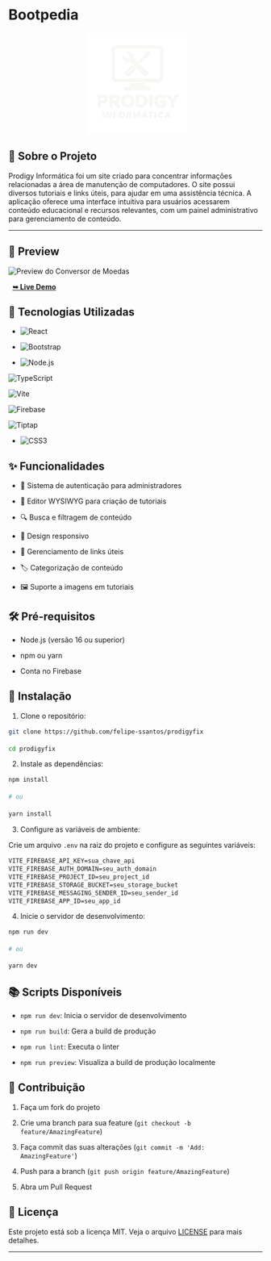 # Bootpedia

<div align="center">

  <img src="src/assets/logo_fundo_branco.png" alt="Bootpedia Logo" width="200">

</div>

## 📖 Sobre o Projeto

Prodigy Informática foi um site criado para concentrar informações relacionadas a área de manutenção de computadores. O site possui diversos tutoriais e links úteis, para ajudar em uma assistência técnica. A aplicação oferece uma interface intuitiva para usuários acessarem conteúdo educacional e recursos relevantes, com um painel administrativo para gerenciamento de conteúdo.

---

## 🎥 Preview

![Preview do Conversor de Moedas](./assets/assets/Index.png)

<p align="center">

  <a href="https://prodigyfix.vercel.app/"><strong>➥ Live Demo</strong></a>

</p>

## 🚀 Tecnologias Utilizadas

- ![React](https://img.shields.io/badge/-React-61DAFB?logo=react&logoColor=black)

- ![Bootstrap](https://img.shields.io/badge/-Bootstrap-7952B3?logo=bootstrap&logoColor=white)

- ![Node.js](https://img.shields.io/badge/-Node.js-339933?logo=node.js&logoColor=white)

![TypeScript](https://img.shields.io/badge/-TypeScript-3178C6?logo=typescript&logoColor=white)

![Vite](https://img.shields.io/badge/-Vite-646CFF?logo=vite&logoColor=white)

![Firebase](https://img.shields.io/badge/-Firebase-FFCA28?logo=firebase&logoColor=black)

![Tiptap](https://img.shields.io/badge/-Tiptap-999999?logo=npm&logoColor=white)

- ![CSS3](https://img.shields.io/badge/-CSS3-1572B6?logo=css3&logoColor=white)

## ✨ Funcionalidades

- 🔐 Sistema de autenticação para administradores

- 📝 Editor WYSIWYG para criação de tutoriais

- 🔍 Busca e filtragem de conteúdo

- 📱 Design responsivo

- 📂 Gerenciamento de links úteis

- 🏷️ Categorização de conteúdo

- 🖼️ Suporte a imagens em tutoriais

## 🛠️ Pré-requisitos

- Node.js (versão 16 ou superior)

- npm ou yarn

- Conta no Firebase

## 🚀 Instalação

1. Clone o repositório:

```bash
git clone https://github.com/felipe-ssantos/prodigyfix

cd prodigyfix
```

2. Instale as dependências:

```bash
npm install

# ou

yarn install
```

3. Configure as variáveis de ambiente:

Crie um arquivo `.env` na raiz do projeto e configure as seguintes variáveis:

```env
VITE_FIREBASE_API_KEY=sua_chave_api
VITE_FIREBASE_AUTH_DOMAIN=seu_auth_domain
VITE_FIREBASE_PROJECT_ID=seu_project_id
VITE_FIREBASE_STORAGE_BUCKET=seu_storage_bucket
VITE_FIREBASE_MESSAGING_SENDER_ID=seu_sender_id
VITE_FIREBASE_APP_ID=seu_app_id
```

4. Inicie o servidor de desenvolvimento:

```bash
npm run dev

# ou

yarn dev
```

## 📚 Scripts Disponíveis

- `npm run dev`: Inicia o servidor de desenvolvimento

- `npm run build`: Gera a build de produção

- `npm run lint`: Executa o linter

- `npm run preview`: Visualiza a build de produção localmente

## 🤝 Contribuição

1. Faça um fork do projeto

2. Crie uma branch para sua feature (`git checkout -b feature/AmazingFeature`)

3. Faça commit das suas alterações (`git commit -m 'Add: AmazingFeature'`)

4. Push para a branch (`git push origin feature/AmazingFeature`)

5. Abra um Pull Request

## 📝 Licença

Este projeto está sob a licença MIT. Veja o arquivo [LICENSE](LICENSE) para mais detalhes.

---

